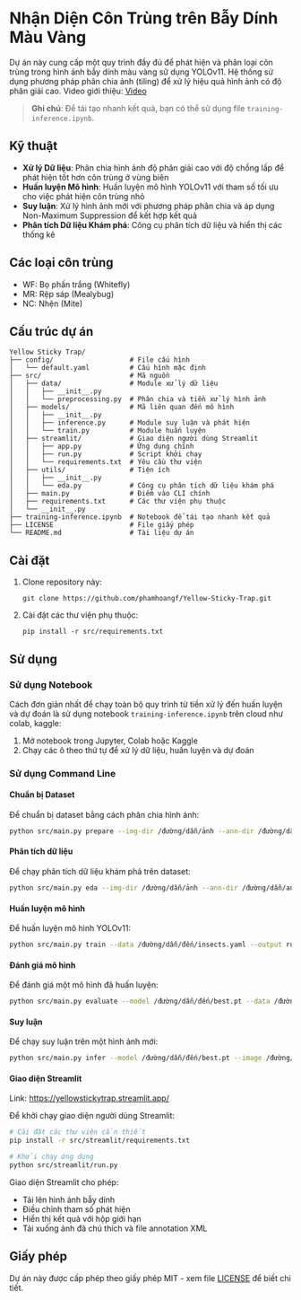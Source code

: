 # Nhận Diện Côn Trùng trên Bẫy Dính Màu Vàng

Dự án này cung cấp một quy trình đầy đủ để phát hiện và phân loại côn trùng trong hình ảnh bẫy dính màu vàng sử dụng YOLOv11. Hệ thống sử dụng phương pháp phân chia ảnh (tiling) để xử lý hiệu quả hình ảnh có độ phân giải cao.
Video giới thiệu: [Video](https://drive.google.com/file/d/1Qhu9cS5swUh4KCS_voypbcpapTx2XOHr/view?usp=sharing)

> **Ghi chú**: Để tái tạo nhanh kết quả, bạn có thể sử dụng file `training-inference.ipynb`.

## Kỹ thuật

- **Xử lý Dữ liệu**: Phân chia hình ảnh độ phân giải cao với độ chồng lấp để phát hiện tốt hơn côn trùng ở vùng biên
- **Huấn luyện Mô hình**: Huấn luyện mô hình YOLOv11 với tham số tối ưu cho việc phát hiện côn trùng nhỏ
- **Suy luận**: Xử lý hình ảnh mới với phương pháp phân chia và áp dụng Non-Maximum Suppression để kết hợp kết quả
- **Phân tích Dữ liệu Khám phá**: Công cụ phân tích dữ liệu và hiển thị các thống kê

## Các loại côn trùng

- WF: Bọ phấn trắng (Whitefly)
- MR: Rệp sáp (Mealybug)
- NC: Nhện (Mite)

## Cấu trúc dự án

```
Yellow Sticky Trap/
├── config/                   # File cấu hình
│   └── default.yaml          # Cấu hình mặc định
├── src/                      # Mã nguồn
│   ├── data/                 # Module xử lý dữ liệu
│   │   ├── __init__.py
│   │   └── preprocessing.py  # Phân chia và tiền xử lý hình ảnh
│   ├── models/               # Mã liên quan đến mô hình
│   │   ├── __init__.py
│   │   ├── inference.py      # Module suy luận và phát hiện
│   │   └── train.py          # Module huấn luyện
│   ├── streamlit/            # Giao diện người dùng Streamlit
│   │   ├── app.py            # Ứng dụng chính
│   │   ├── run.py            # Script khởi chạy
│   │   └── requirements.txt  # Yêu cầu thư viện
│   ├── utils/                # Tiện ích
│   │   ├── __init__.py
│   │   └── eda.py            # Công cụ phân tích dữ liệu khám phá
│   ├── main.py               # Điểm vào CLI chính
│   ├── requirements.txt      # Các thư viện phụ thuộc
│   └── __init__.py
├── training-inference.ipynb  # Notebook để tái tạo nhanh kết quả
├── LICENSE                   # File giấy phép
└── README.md                 # Tài liệu dự án
```

## Cài đặt

1. Clone repository này:
   ```
   git clone https://github.com/phamhoangf/Yellow-Sticky-Trap.git
   ```

2. Cài đặt các thư viện phụ thuộc:
   ```
   pip install -r src/requirements.txt
   ```

## Sử dụng

### Sử dụng Notebook

Cách đơn giản nhất để chạy toàn bộ quy trình từ tiền xử lý đến huấn luyện và dự đoán là sử dụng notebook `training-inference.ipynb` trên cloud như colab, kaggle:

1. Mở notebook trong Jupyter, Colab hoặc Kaggle
2. Chạy các ô theo thứ tự để xử lý dữ liệu, huấn luyện và dự đoán

### Sử dụng Command Line

#### Chuẩn bị Dataset

Để chuẩn bị dataset bằng cách phân chia hình ảnh:

```bash
python src/main.py prepare --img-dir /đường/dẫn/ảnh --ann-dir /đường/dẫn/annotations --output-dir /đường/dẫn/đầu/ra --config config/default.yaml
```

#### Phân tích dữ liệu

Để chạy phân tích dữ liệu khám phá trên dataset:

```bash
python src/main.py eda --img-dir /đường/dẫn/ảnh --ann-dir /đường/dẫn/annotations
```

#### Huấn luyện mô hình

Để huấn luyện mô hình YOLOv11:

```bash
python src/main.py train --data /đường/dẫn/đến/insects.yaml --output runs/my_model --epochs 30
```

#### Đánh giá mô hình

Để đánh giá một mô hình đã huấn luyện:

```bash
python src/main.py evaluate --model /đường/dẫn/đến/best.pt --data /đường/dẫn/đến/data.yaml
```

#### Suy luận

Để chạy suy luận trên một hình ảnh mới:

```bash
python src/main.py infer --model /đường/dẫn/đến/best.pt --image /đường/dẫn/đến/ảnh.jpg --output /đường/dẫn/đến/kết_quả.jpg
```

#### Giao diện Streamlit
Link: https://yellowstickytrap.streamlit.app/

Để khởi chạy giao diện người dùng Streamlit:

```bash
# Cài đặt các thư viện cần thiết
pip install -r src/streamlit/requirements.txt

# Khởi chạy ứng dụng
python src/streamlit/run.py
```

Giao diện Streamlit cho phép:
- Tải lên hình ảnh bẫy dính
- Điều chỉnh tham số phát hiện
- Hiển thị kết quả với hộp giới hạn
- Tải xuống ảnh đã chú thích và file annotation XML

## Giấy phép

Dự án này được cấp phép theo giấy phép MIT - xem file [LICENSE](LICENSE) để biết chi tiết.


